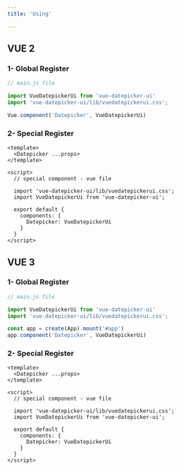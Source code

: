 ```yaml
---
title: 'Using'

---
```


## VUE 2

### 1- Global Register

```javascript
// main.js file

import VueDatepickerUi from 'vue-datepicker-ui'
import 'vue-datepicker-ui/lib/vuedatepickerui.css';

Vue.component('Datepicker', VueDatepickerUi)
```

### 2- Special Register

```vue
<template>
  <Datepicker ...props>
</template>

<script>
  // special component - vue file

  import 'vue-datepicker-ui/lib/vuedatepickerui.css';
  import VueDatepickerUi from 'vue-datepicker-ui';

  export default {
    components: {
      Datepicker: VueDatepickerUi
    }
  }
</script>

```

## VUE 3

### 1- Global Register

```javascript
// main.js file

import VueDatepickerUi from 'vue-datepicker-ui'
import 'vue-datepicker-ui/lib/vuedatepickerui.css';

const app = create(App).mount('#app')
app.component('Datepicker', VueDatepickerUi)
```

### 2- Special Register

```vue
<template>
  <Datepicker ...props>
</template>

<script>
  // special component - vue file

  import 'vue-datepicker-ui/lib/vuedatepickerui.css';
  import VueDatepickerUi from 'vue-datepicker-ui';

  export default {
    components: {
      Datepicker: VueDatepickerUi
    }
  }
</script>

```